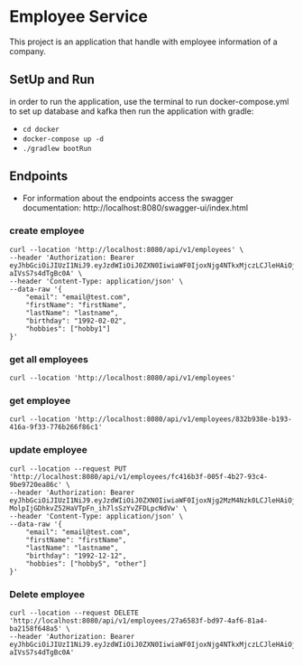 # Employee Service
This project is an application that handle with employee information of a company.

## SetUp and Run
in order to run the application, use the terminal to run docker-compose.yml to set up database and kafka then run the application with gradle: 
- ```cd docker```
- ```docker-compose up -d```
- ```./gradlew bootRun```

## Endpoints
- For information about the endpoints access the swagger documentation: http://localhost:8080/swagger-ui/index.html

### create employee
```
curl --location 'http://localhost:8080/api/v1/employees' \
--header 'Authorization: Bearer eyJhbGciOiJIUzI1NiJ9.eyJzdWIiOiJ0ZXN0IiwiaWF0IjoxNjg4NTkxMjczLCJleHAiOjE2ODg2Nzc2NzN9.zqRQE03hdfUCl5FaryZhWJvspcm-aIVsS7s4dTgBc0A' \
--header 'Content-Type: application/json' \
--data-raw '{
    "email": "email@test.com",
    "firstName": "firstName",
    "lastName": "lastname",
    "birthday": "1992-02-02",
    "hobbies": ["hobby1"]
}'
```

### get all employees
```
curl --location 'http://localhost:8080/api/v1/employees'
```

### get employee
```
curl --location 'http://localhost:8080/api/v1/employees/832b938e-b193-416a-9f33-776b266f86c1'
```

### update employee
```
curl --location --request PUT 'http://localhost:8080/api/v1/employees/fc416b3f-005f-4b27-93c4-9be9720ea86c' \
--header 'Authorization: Bearer eyJhbGciOiJIUzI1NiJ9.eyJzdWIiOiJ0ZXN0IiwiaWF0IjoxNjg2MzM4Nzk0LCJleHAiOjE2ODY0MjUxOTR9.1-MolpIjGDhkvZ52HaVTpFn_ih7lsSzYvZFDLpcNdVw' \
--header 'Content-Type: application/json' \
--data-raw '{
    "email": "email@test.com",
    "firstName": "firstName",
    "lastName": "lastname",
    "birthday": "1992-12-12",
    "hobbies": ["hobby5", "other"]
}'
```

### Delete employee
```
curl --location --request DELETE 'http://localhost:8080/api/v1/employees/27a6583f-bd97-4af6-81a4-ba2158f648a5' \
--header 'Authorization: Bearer eyJhbGciOiJIUzI1NiJ9.eyJzdWIiOiJ0ZXN0IiwiaWF0IjoxNjg4NTkxMjczLCJleHAiOjE2ODg2Nzc2NzN9.zqRQE03hdfUCl5FaryZhWJvspcm-aIVsS7s4dTgBc0A'
```
